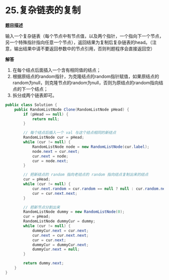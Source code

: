 # 25.复杂链表的复制

**题目描述**

输入一个复杂链表（每个节点中有节点值，以及两个指针，一个指向下一个节点，另一个特殊指针指向任意一个节点），返回结果为复制后复杂链表的head。（注意，输出结果中请不要返回参数中的节点引用，否则判题程序会直接返回空）

**解答**

1. 在每个结点后面插入一个含有相同值的结点；
2. 根据原结点的random指针，为克隆结点的random指针赋值，如果原结点的random为null，则克隆节点的random为null，否则为原结点的random指向结点的下一个结点；
3. 拆分成两个链表即可。

```java
public class Solution {
    public RandomListNode Clone(RandomListNode pHead) {
        if (pHead == null) {
            return null;
        }

        // 每个结点后插入一个 val 与这个结点相同的新结点
        RandomListNode cur = pHead;
        while (cur != null) {
            RandomListNode node = new RandomListNode(cur.label);
            node.next = cur.next;
            cur.next = node;
            cur = node.next;
        }

        // 把新结点的 random 指向老结点的 random 指向结点复制出来的结点
        cur = pHead;
        while (cur != null) {
            cur.next.random = cur.random == null ? null : cur.random.next;
            cur = cur.next.next;
        }

        // 把新节点分割出来
        RandomListNode dummy = new RandomListNode(0);
        cur = pHead;
        RandomListNode dummyCur = dummy;
        while (cur != null) {
            dummyCur.next = cur.next;
            cur.next = cur.next.next;
            cur = cur.next;
            dummyCur = dummyCur.next;
            dummyCur.next = null;
        }

        return dummy.next;
    }
}
```